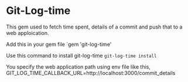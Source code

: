 
Git-Log-time
============
This gem used to fetch time spent, details of a commit and push that to a web apploication.


Add this in your gem file 
`gem 'git-log-time'

Use this command to install git-log-time
`git-log-time install`

You specify the web application path using env file like this, GIT_LOG_TIME_CALLBACK_URL=http://localhost:3000/commit_details
